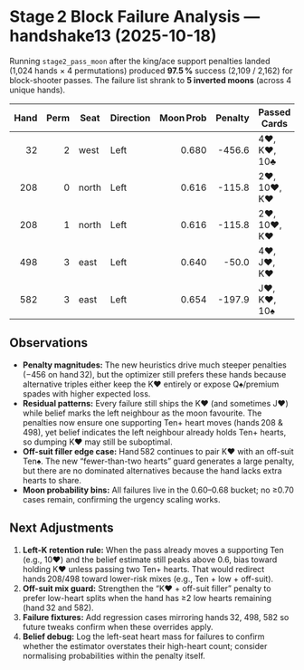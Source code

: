 # Stage 2 Block Failure Analysis — handshake13 (2025-10-18)

Running `stage2_pass_moon` after the king/ace support penalties landed (1,024 hands × 4 permutations) produced **97.5 %** success (2,109 / 2,162) for block-shooter passes. The failure list shrank to **5 inverted moons** (across 4 unique hands).

| Hand | Perm | Seat | Direction | Moon Prob | Penalty | Passed Cards | Shooter |
| ---: | ---: | --- | --- | ---: | ---: | --- | --- |
| 32 | 2 | west | Left | 0.680 | -456.6 | 4♥, K♥, 10♣ | east |
| 208 | 0 | north | Left | 0.616 | -115.8 | 2♥, 10♥, K♥ | south |
| 208 | 1 | north | Left | 0.616 | -115.8 | 2♥, 10♥, K♥ | south |
| 498 | 3 | east | Left | 0.640 | -50.0 | 4♥, J♥, K♥ | north |
| 582 | 3 | east | Left | 0.654 | -197.9 | J♥, K♥, 10♠ | north |

## Observations

- **Penalty magnitudes:** The new heuristics drive much steeper penalties (−456 on hand 32), but the optimizer still prefers these hands because alternative triples either keep the K♥ entirely or expose Q♠/premium spades with higher expected loss.
- **Residual patterns:** Every failure still ships the K♥ (and sometimes J♥) while belief marks the left neighbour as the moon favourite. The penalties now ensure one supporting Ten+ heart moves (hands 208 & 498), yet belief indicates the left neighbour already holds Ten+ hearts, so dumping K♥ may still be suboptimal.
- **Off-suit filler edge case:** Hand 582 continues to pair K♥ with an off-suit Ten♠. The new “fewer-than-two hearts” guard generates a large penalty, but there are no dominated alternatives because the hand lacks extra hearts to share.
- **Moon probability bins:** All failures live in the 0.60–0.68 bucket; no ≥0.70 cases remain, confirming the urgency scaling works.

## Next Adjustments

1. **Left-K retention rule:** When the pass already moves a supporting Ten (e.g., 10♥) and the belief estimate still peaks above 0.6, bias toward holding K♥ unless passing two Ten+ hearts. That would redirect hands 208/498 toward lower-risk mixes (e.g., Ten + low + off-suit).
2. **Off-suit mix guard:** Strengthen the “K♥ + off-suit filler” penalty to prefer low-heart splits when the hand has ≥2 low hearts remaining (hand 32 and 582).
3. **Failure fixtures:** Add regression cases mirroring hands 32, 498, 582 so future tweaks confirm when these overrides apply.
4. **Belief debug:** Log the left-seat heart mass for failures to confirm whether the estimator overstates their high-heart count; consider normalising probabilities within the penalty itself.
